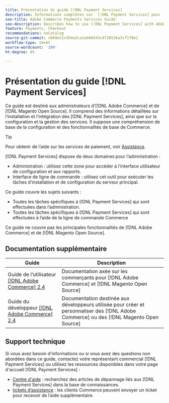 ```yaml
---
title: Présentation du guide [!DNL Payment Services]
description: Informations complètes sur  [!DNL Payment Services] pour [!DNL Adobe Commerce] et [!DNL Magento Open Source] administrateurs, y compris l’installation et l’intégration
seo-title: Adobe Commerce Payments Services Guide
seo-description: Describes how to use [!DNL Payment Services] with Adobe Commerce or [!DNL Magento Open Source].
feature: Payments, Checkout
recommendations: noCatalog
source-git-commit: cb69e11cd54a3ca1ab66543c4f28526a3cf1f9e1
workflow-type: tm+mt
source-wordcount: '199'
ht-degree: 0%

---
```


# Présentation du guide [!DNL Payment Services]

Ce guide est destiné aux administrateurs d’[!DNL Adobe Commerce] et de [!DNL Magento Open Source]. Il comprend des informations détaillées sur l’installation et l’intégration des [!DNL Payment Services], ainsi que sur la configuration et la gestion des services. Il suppose une compréhension de base de la configuration et des fonctionnalités de base de Commerce.

>[!TIP]
>
>Pour obtenir de l’aide sur les services de paiement, voir [Assistance](#support).

[!DNL Payment Services] dispose de deux domaines pour l’administration :

* Administration : utilisez cette zone pour accéder à l’interface utilisateur de configuration et aux rapports.
* Interface de ligne de commande : utilisez cet outil pour exécuter les tâches d’installation et de configuration du serveur principal.

Ce guide couvre les sujets suivants :

* Toutes les tâches spécifiques à [!DNL Payment Services] qui sont effectuées dans l’administration.
* Toutes les tâches spécifiques à [!DNL Payment Services] qui sont effectuées à l’aide de la ligne de commande Commerce

Ce guide ne couvre pas les principales fonctionnalités de [!DNL Adobe Commerce] et de [!DNL Magento Open Source].

## Documentation supplémentaire

| Guide | Description |
|------ | ----------- |
| Guide de l’utilisateur [[!DNL Adobe Commerce] 2.4](https://experienceleague.adobe.com/docs/commerce-admin/user-guides/home.html) | Documentation axée sur les commerçants pour [!DNL Adobe Commerce] et [!DNL Magento Open Source] |
| Guide du développeur [[!DNL Adobe Commerce] 2.4](https://developer.adobe.com/commerce/docs) | Documentation destinée aux développeurs utilisée pour créer et personnaliser des [!DNL Adobe Commerce] ou des [!DNL Magento Open Source] |

## Support technique

Si vous avez besoin d&#39;informations ou si vous avez des questions non abordées dans ce guide, contactez votre représentant commercial [!DNL Payment Services] ou utilisez les ressources disponibles dans votre page d&#39;accueil [!DNL Payment Services] :

* [Centre d&#39;aide](https://experienceleague.adobe.com/docs/commerce-knowledge-base/kb/overview.html) : recherchez des articles de dépannage liés aux [!DNL Payment Services] dans la base de connaissances.
* [tickets d’assistance](https://experienceleague.adobe.com/docs/commerce-knowledge-base/kb/help-center-guide/magento-help-center-user-guide.html#submit-ticket) : les clients Commerce peuvent envoyer un ticket pour recevoir de l’aide supplémentaire.
